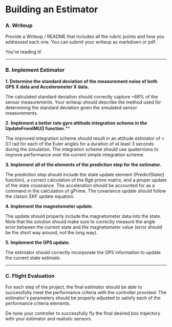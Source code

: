 # Building an Estimator

### A. Writeup

Provide a Writeup / README that includes all the rubric points and how you addressed each one. You can submit your writeup as markdown or pdf.

You're reading it!

---
### B. Implement Estimator

**1. Determine the standard deviation of the measurement noise of both GPS X data and Accelerometer X data.**

The calculated standard deviation should correctly capture ~68% of the sensor measurements. Your writeup should describe the method used for determining the standard deviation given the simulated sensor measurements.

**2. Implement a better rate gyro attitude integration scheme in the UpdateFromIMU() function.****

The improved integration scheme should result in an attitude estimator of < 0.1 rad for each of the Euler angles for a duration of at least 3 seconds during the simulation. The integration scheme should use quaternions to improve performance over the current simple integration scheme.

**3. Implement all of the elements of the prediction step for the estimator.**

The prediction step should include the state update element (PredictState() function), a correct calculation of the Rgb prime matrix, and a proper update of the state covariance. The acceleration should be accounted for as a command in the calculation of gPrime. The covariance update should follow the classic EKF update equation.

**4. Implement the magnetometer update.**

The update should properly include the magnetometer data into the state. Note that the solution should make sure to correctly measure the angle error between the current state and the magnetometer value (error should be the short way around, not the long way).

**5. Implement the GPS update.**

The estimator should correctly incorporate the GPS information to update the current state estimate.

--- 
### C. Flight Evaluation

For each step of the project, the final estimator should be able to successfully meet the performance criteria with the controller provided. The estimator's parameters should be properly adjusted to satisfy each of the performance criteria elements.

De-tune your controller to successfully fly the final desired box trajectory with your estimator and realistic sensors.

